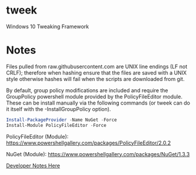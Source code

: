 # tweek
Windows 10 Tweaking Framework


# Notes

Files pulled from raw.githubusercontent.com are UNIX line endings (LF not
CRLF); therefore when hashing ensure that the files are saved with a UNIX
style otherwise hashes will fail when the scripts are downloaded from git.

By default, group policy modifications are included and require the
GroupPolicy powershell module provided by the PolicyFileEditor module. These
can be install manually via the following commands (or tweek can do it itself
with the -InstallGroupPolicy option).

```powershell
Install-PackageProvider -Name NuGet -Force
Install-Module PolicyFileEditor -Force
```

PolicyFileEditor (Module): https://www.powershellgallery.com/packages/PolicyFileEditor/2.0.2

NuGet (Module): https://www.powershellgallery.com/packages/NuGet/1.3.3

[Developer Notes Here](DEVELOPER.md)
